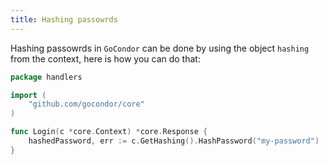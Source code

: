 ```yaml
---
title: Hashing passowrds
---
```

Hashing passowrds in `GoCondor` can be done by using the object `hashing` from the context, here is how you can do that: 
```go
package handlers

import (
    "github.com/gocondor/core"
)

func Login(c *core.Context) *core.Response {
    hashedPassword, err := c.GetHashing().HashPassword("my-password")
}
```
